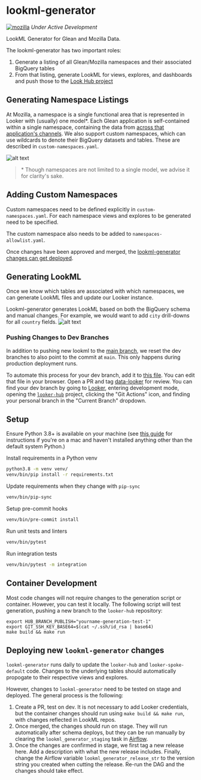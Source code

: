 # lookml-generator
[![mozilla](https://circleci.com/gh/mozilla/lookml-generator.svg?style=svg)](https://circleci.com/gh/mozilla/lookml-generator/?branch=main)
*Under Active Development*

LookML Generator for Glean and Mozilla Data.

The lookml-generator has two important roles:
1. Generate a listing of all Glean/Mozilla namespaces and their associated BigQuery tables
2. From that listing, generate LookML for views, explores, and dashboards and push those to the [Look Hub project](https://github.com/mozilla/looker-hub)

## Generating Namespace Listings

At Mozilla, a namespace is a single functional area that is represented in Looker with (usually) one model*.
Each Glean application is self-contained within a single namespace, containing the data from [across that application's channels](https://probeinfo.telemetry.mozilla.org/v2/glean/app-listings).
We also support custom namespaces, which can use wildcards to denote their BigQuery datasets and tables. These are described in `custom-namespaces.yaml`.

![alt text](https://github.com/mozilla/lookml-generator/blob/main/architecture/namespaces.jpg?raw=true)

> \*  Though namespaces are not limited to a single model, we advise it for clarity's sake.

## Adding Custom Namespaces
Custom namespaces need to be defined explicitly in `custom-namespaces.yaml`. For each namespace views and explores to be generated need to be specified.

The custom namespace also needs to be added to `namespaces-allowlist.yaml`.

Once changes have been approved and merged, the [lookml-generator changes can get deployed](#deploying-new-lookml-generator-changes).

## Generating LookML
Once we know which tables are associated with which namespaces, we can generate LookML files and update our Looker instance.

Lookml-generator generates LookML based on both the BigQuery schema and manual changes. For example, we would want to add `city` drill-downs for all `country` fields.
![alt text](https://github.com/mozilla/lookml-generator/blob/main/architecture/lookml.jpg?raw=true)


### Pushing Changes to Dev Branches
In addition to pushing new lookml to the [main branch](https://github.com/mozilla/looker-hub), we reset the dev branches to also
point to the commit at `main`. This only happens during production deployment runs.

To automate this process for your dev branch, add it to [this file](https://github.com/mozilla/lookml-generator/tree/main/bin/dev_branches).
You can edit that file in your browser. Open a PR and tag [data-looker](https://github.com/orgs/mozilla/teams/data-looker) for review.
You can find your dev branch by going to [Looker](https://mozilla.cloud.looker.com), entering development mode, opening the [`looker-hub`](https://mozilla.cloud.looker.com/projects/looker-hub)
project, clicking the "Git Actions" icon, and finding your personal branch in the "Current Branch" dropdown.

## Setup

Ensure Python 3.8+ is available on your machine (see [this guide](https://docs.python-guide.org/starting/install3/osx/) for instructions if you're on a mac and haven't installed anything other than the default system Python.)

Install requirements in a Python venv
```bash
python3.8 -m venv venv/
venv/bin/pip install -r requirements.txt
```

Update requirements when they change with `pip-sync`
```bash
venv/bin/pip-sync
```

Setup pre-commit hooks
```bash
venv/bin/pre-commit install
```

Run unit tests and linters
```bash
venv/bin/pytest
```

Run integration tests
```bash
venv/bin/pytest -m integration
```

## Container Development

Most code changes will not require changes to the generation script or container.
However, you can test it locally. The following script will test generation, pushing
a new branch to the `looker-hub` repository:

```
export HUB_BRANCH_PUBLISH="yourname-generation-test-1"
export GIT_SSH_KEY_BASE64=$(cat ~/.ssh/id_rsa | base64)
make build && make run
```

## Deploying new `lookml-generator` changes

`lookml-generator` runs daily to update the `looker-hub` and `looker-spoke-default` code. Changes
to the underlying tables should automatically propogate to their respective views and explores.

However, changes to `lookml-generator` need to be tested on stage and deployed. The general process
is the following:
1. Create a PR, test on dev. It is not necessary to add Looker credentials, but the container changes
   should run using `make build && make run`, with changes reflected in LookML repos.
2. Once merged, the changes should run on stage. They will run automatically after schema deploys,
   but they can be run manually by clearing the `lookml_generator_staging` task in [Airflow](https://workflow.telemetry.mozilla.org/tree?dag_id=probe_scraper).
3. Once the changes are confirmed in stage, we first tag a new release here. Add a description with
   what the new release includes. Finally, change the Airflow variable `lookml_generator_release_str`
   to the version string you created when cutting the release. Re-run the DAG and the changes
   should take effect.
